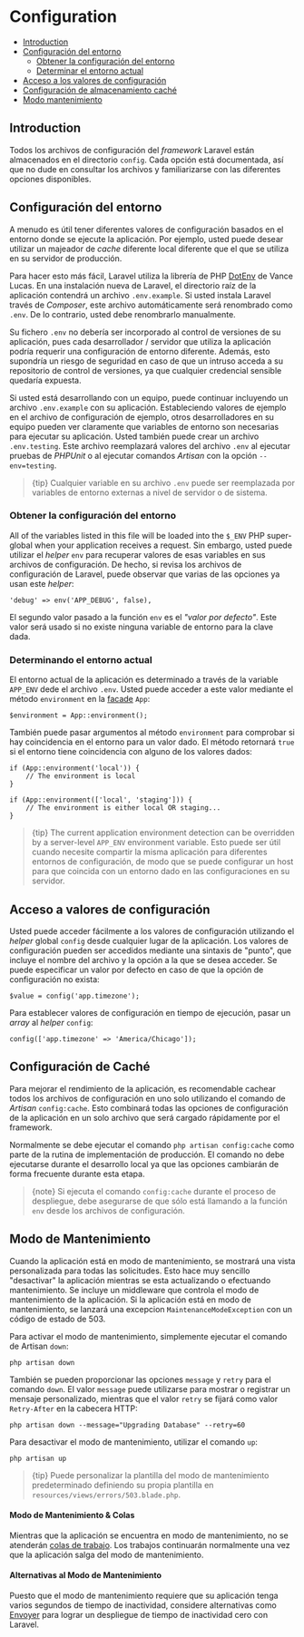 # Configuration

- [Introduction](#introduction)
- [Configuración del entorno](#environment-configuration) 
    - [Obtener la configuración del entorno](#retrieving-environment-configuration)
    - [Determinar el entorno actual](#determining-the-current-environment)
- [Acceso a los valores de configuración](#accessing-configuration-values)
- [Configuración de almacenamiento caché](#configuration-caching)
- [Modo mantenimiento](#maintenance-mode)

<a name="introduction"></a>

## Introduction

Todos los archivos de configuración del *framework* Laravel están almacenados en el directorio `config`. Cada opción está documentada, así que no dude en consultar los archivos y familiarizarse con las diferentes opciones disponibles.

<a name="environment-configuration"></a>

## Configuración del entorno

A menudo es útil tener diferentes valores de configuración basados en el entorno donde se ejecute la aplicación. Por ejemplo, usted puede desear utilizar un majeador de *cache* diferente local diferente que el que se utiliza en su servidor de producción.

Para hacer esto más fácil, Laravel utiliza la librería de PHP [DotEnv](https://github.com/vlucas/phpdotenv) de Vance Lucas. En una instalación nueva de Laravel, el directorio raíz de la aplicación contendrá un archivo `.env.example`. Si usted instala Laravel través de *Composer*, este archivo automáticamente será renombrado como `.env`. De lo contrario, usted debe renombrarlo manualmente.

Su fichero `.env` no debería ser incorporado al control de versiones de su aplicación, pues cada desarrollador / servidor que utiliza la aplicación podría requerir una configuración de entorno diferente. Además, esto supondría un riesgo de seguridad en caso de que un intruso acceda a su repositorio de control de versiones, ya que cualquier credencial sensible quedaría expuesta.

Si usted está desarrollando con un equipo, puede continuar incluyendo un archivo `.env.example` con su aplicación. Estableciendo valores de ejemplo en el archivo de configuración de ejemplo, otros desarrolladores en su equipo pueden ver claramente que variables de entorno son necesarias para ejecutar su aplicación. Usted también puede crear un archivo `.env.testing`. Este archivo reemplazará valores del archivo `.env` al ejecutar pruebas de *PHPUnit* o al ejecutar comandos *Artisan* con la opción `--env=testing`.

> {tip} Cualquier variable en su archivo `.env` puede ser reemplazada por variables de entorno externas a nivel de servidor o de sistema.

<a name="retrieving-environment-configuration"></a>

### Obtener la configuración del entorno

All of the variables listed in this file will be loaded into the `$_ENV` PHP super-global when your application receives a request. Sin embargo, usted puede utilizar el *helper* `env` para recuperar valores de esas variables en sus archivos de configuración. De hecho, si revisa los archivos de configuración de Laravel, puede observar que varias de las opciones ya usan este *helper*:

    'debug' => env('APP_DEBUG', false),
    

El segundo valor pasado a la función `env` es el *"valor por defecto"*. Este valor será usado si no existe ninguna variable de entorno para la clave dada.

<a name="determining-the-current-environment"></a>

### Determinando el entorno actual

El entorno actual de la aplicación es determinado a través de la variable `APP_ENV` dede el archivo `.env`. Usted puede acceder a este valor mediante el método `environment` en la [facade](/docs/{{version}}/facades) `App`:

    $environment = App::environment();
    

También puede pasar argumentos al método `environment` para comprobar si hay coincidencia en el entorno para un valor dado. El método retornará `true` si el entorno tiene coincidencia con alguno de los valores dados:

    if (App::environment('local')) {
        // The environment is local
    }
    
    if (App::environment(['local', 'staging'])) {
        // The environment is either local OR staging...
    }
    

> {tip} The current application environment detection can be overridden by a server-level `APP_ENV` environment variable. Esto puede ser útil cuando necesite compartir la misma aplicación para diferentes entornos de configuración, de modo que se puede configurar un host para que coincida con un entorno dado en las configuraciones en su servidor.

<a name="accessing-configuration-values"></a>

## Acceso a valores de configuración

Usted puede acceder fácilmente a los valores de configuración utilizando el *helper* global `config` desde cualquier lugar de la aplicación. Los valores de configuración pueden ser accedidos mediante una sintaxis de "punto", que incluye el nombre del archivo y la opción a la que se desea acceder. Se puede especificar un valor por defecto en caso de que la opción de configuración no exista:

    $value = config('app.timezone');
    

Para establecer valores de configuración en tiempo de ejecución, pasar un *array* al *helper* `config`:

    config(['app.timezone' => 'America/Chicago']);
    

<a name="configuration-caching"></a>

## Configuración de Caché

Para mejorar el rendimiento de la aplicación, es recomendable cachear todos los archivos de configuración en uno solo utilizando el comando de *Artisan* `config:cache`. Esto combinará todas las opciones de configuración de la aplicación en un solo archivo que será cargado rápidamente por el framework.

Normalmente se debe ejecutar el comando `php artisan config:cache` como parte de la rutina de implementación de producción. El comando no debe ejecutarse durante el desarrollo local ya que las opciones cambiarán de forma frecuente durante esta etapa.

> {note} Si ejecuta el comando `config:cache` durante el proceso de despliegue, debe asegurarse de que sólo está llamando a la función `env` desde los archivos de configuración.

<a name="maintenance-mode"></a>

## Modo de Mantenimiento

Cuando la aplicación está en modo de mantenimiento, se mostrará una vista personalizada para todas las solicitudes. Esto hace muy sencillo "desactivar" la aplicación mientras se esta actualizando o efectuando mantenimiento. Se incluye un middleware que controla el modo de mantenimiento de la aplicación. Si la aplicación está en modo de mantenimiento, se lanzará una excepcion `MaintenanceModeException` con un código de estado de 503.

Para activar el modo de mantenimiento, simplemente ejecutar el comando de Artisan `down`:

    php artisan down
    

También se pueden proporcionar las opciones `message` y `retry` para el comando `down`. El valor `message` puede utilizarse para mostrar o registrar un mensaje personalizado, mientras que el valor `retry` se fijará como valor `Retry-After` en la cabecera HTTP:

    php artisan down --message="Upgrading Database" --retry=60
    

Para desactivar el modo de mantenimiento, utilizar el comando `up`:

    php artisan up
    

> {tip} Puede personalizar la plantilla del modo de mantenimiento predeterminado definiendo su propia plantilla en `resources/views/errors/503.blade.php`.

#### Modo de Mantenimiento & Colas

Mientras que la aplicación se encuentra en modo de mantenimiento, no se atenderán [colas de trabajo](/docs/{{version}}/queues). Los trabajos continuarán normalmente una vez que la aplicación salga del modo de mantenimiento.

#### Alternativas al Modo de Mantenimiento

Puesto que el modo de mantenimiento requiere que su aplicación tenga varios segundos de tiempo de inactividad, considere alternativas como [Envoyer](https://envoyer.io) para lograr un despliegue de tiempo de inactividad cero con Laravel.